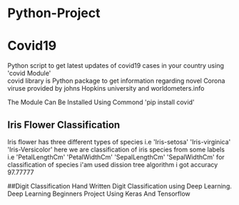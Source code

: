 # Python-Project

# Covid19


Python script to get latest updates of covid19 cases in your country using 'covid Module'  
covid library is Python package to get information regarding novel Corona viruse provided by johns Hopkins university and worldometers.info

The Module Can Be Installed Using Commond 'pip install covid'

 
## Iris Flower Classification
Iris flower has three different types of species i.e 'Iris-setosa' 'Iris-virginica' 'Iris-Versicolor' here we are classification of iris species from some labels i.e 'PetalLengthCm' 'PetalWidthCm' 'SepalLengthCm' 'SepalWidthCm' for classification of species i'am used dission tree algorithm i got accuracy 97.77777   

##Digit Classification
Hand Written Digit Classification using Deep Learning.
Deep Learning Beginners Project Using Keras And Tensorflow
